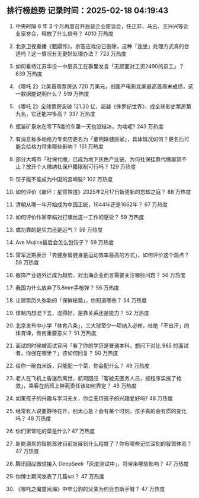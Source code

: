 
## 排行榜趋势 记录时间：2025-02-18 04:19:43
  
  1. 中央时隔 6 年 3 个月再度召开民营企业座谈会，任正非、马云、王兴兴等企业家参会，释放了什么信号？ 4010 万热度
    
  2. 北京卫视重播《甄嬛传》，余答应戏份已删除，这种「连坐」处理方式真的合适吗？这一情况有无更好处理办法？ 723 万热度
    
  3. 如何看待江苏华设一中层员工在群里发言「无颜面对工资2490的员工」？ 639 万热度
    
  4. 《哪吒 2》北美首周票房达 720 万美元，创国产电影北美最高首周末成绩，这一数据能说明什么？ 519 万热度
    
  5. 《哪吒 2》全球票房突破 121.20 亿，超越《侏罗纪世界》，成全球影史票房第九名，它还能冲多高？ 337 万热度
    
  6. 瓶装矿泉水在零下5度的车里一天也没结冰，为啥呢? 243 万热度
    
  7. 有消息称多地格力专卖店更名为「董明珠健康家」，具体情况如何？更名后可能会给格力带来哪些影响？ 151 万热度
    
  8. 部分大城市「社保代缴」已成为地下灰色产业链，为何社保挂靠代缴屡禁不止？放开个人缴纳社保户籍限制可行吗？ 129 万热度
    
  9. 饺子能不能成为中国的宫崎骏? 102 万热度
    
  10. 如何评价《崩坏：星穹铁道》2025年2月17日新更新的忘却之庭？ 88 万热度
    
  11. 清朝从哪一年开始成为中国正统，1644年还是1662年？ 67 万热度
    
  12. 如何评价作家李娟对打螺丝这一工作的感受？ 59 万热度
    
  13. 成功靠的是实力还是运气？ 59 万热度
    
  14. Ave Mujica最后会怎么包饺子？ 59 万热度
    
  15. 雷军近期表示「去健身房健身是运动效率最高的方式」，如何评价这个观点？ 59 万热度
    
  16. 服饰产业链外迁成为趋势，对出海企业而言需要关注哪些问题？ 56 万热度
    
  17. 我国为什么放弃了5.8mm手枪弹？ 56 万热度
    
  18. 让建筑历久弥新的「保鲜秘籍」，你知道哪些？ 54 万热度
    
  19. 体制内想混下去，混得好，是靠关系还是能力？ 52 万热度
    
  20. 北京发布中小学「体育八条」，三大球至少一项纳入必修，杜绝「不出汗」的体育课，有何重要意义？ 51 万热度
    
  21. 面试的时候被面试官问「看了你的学历是普通本科，想问下对比 985 的面试者，你强在哪里？」该如何回复？ 50 万热度
    
  22. 给你一碗白米饭，只能配一个菜，你会配什么？ 49 万热度
    
  23. 老人在飞机上昏迷后离世，航司回应「客舱无医务人员，按程序实施了抢救」，乘客在航班上猝死责任该如何界定？ 48 万热度
    
  24. 如果孩子的兴趣与学习无关，你会支持孩子的兴趣爱好吗? 48 万热度
    
  25. 经常有人说要静待花开，别太心急？会有某个时刻，孩子真的会有质的变化吗？ 48 万热度
    
  26. 你们家常吃的菜是什么? 47 万热度
    
  27. 新能源车的智能驾驶目前发展到什么程度了？你有哪些记忆深刻的智驾体验？ 47 万热度
    
  28. 腾讯回应微信接入 DeepSeek「灰度测试中」，将带来哪些影响？ 47 万热度
    
  29. 你博士期间发表了几篇sci？ 47 万热度
    
  30. 《哪吒之魔童闹海》中申公豹的父亲为何会自断手臂？ 47 万热度
    